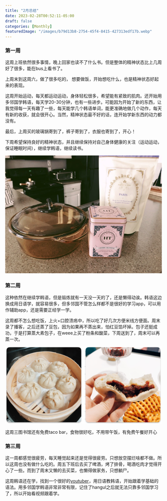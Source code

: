 ```yaml
---
title: "2月总结"
date: 2023-02-28T00:52:11-05:00
draft: false
categories: [Monthly]
featuredImage: "/images/b79d13b8-2754-45f4-8415-427313edf17b.webp"
---
```


### 第一周

这周上班依然很多事情，晚上回家也读不了什么书。但是整体的精神状态比上几周好了很多，能在bus上看书了。
<!--more-->
上周末到这周六，做了很多吃的， 想要做饭，开始想吃什么，也是精神状态好起来的表现。

这周开始运动，每天都运动运动，身体轻松很多，希望能有紧致的肌肉。还开始用多邻国学韩语，每天学20-30分钟，也有一些进步。可能因为开始了新的东西，让我觉得每一天有趣了一些，每天能学几个韩语单词，能更准确地做几个动作，每天有新的收获，就会很开心。当然，精神状态最不好的话，连开始学新东西的动力都没有。

最后，上周买的玻璃锅寄到了，裤子寄到了，衣服也寄到了，开心！

下周希望保持良好的精神状态，并且继续保持对自己身体健康的关注（运动运动，保证睡眠时间），继续学韩语，继续读书。

![d95fe251-b85d-40e4-a475-fe6e053c6a89.webp](/images/d95fe251-b85d-40e4-a475-fe6e053c6a89.webp)

### 第二周

这种依然在继续学韩语，但是锻炼就有一天没一天的了，还是懒得动诶。韩语这边换成用日语学，就容易很多，但多邻国不管怎么样都不是很好的学习app，可以用作辅助app，还是需要正经学一学。

这周都不怎么想吃饭，上火+口腔溃疡中，所以吃了好几次方便米线方便面。周末录了播客，之后还蒸了豆包，因为如果再不蒸出来，怕红豆馅坏掉。包子还挺成功，于是打算蒸大素包子，在weee上买了粉条和酸菜，下周送到了，周末可以再蒸一次。

![screenshot-2023-02-17-at-8.06.31-pm.webp](/images/screenshot-2023-02-17-at-8.06.31-pm.webp)

这周三图书馆还有免费taco bar，食物很好吃，不用带午饭，有免费午餐好开心

### 第三周

这一周都感觉很疲劳，每天睡觉起来还是觉得很疲劳。只想放空摆烂啥都不做。所以这周也没有做什么吃的。周五下班后去买了啤酒，烤了排骨，喝酒吃肉才觉得开心了一些。而到了周末又懒的去买菜，也懒得做家务，只想躺尸。

这周韩语还在学，找到一个很好的[youtuber](https://www.youtube.com/@Trilingual_Tomi)，用日语教韩语，开始跟着学基础的语法。用多邻国学韩语非常非常有限，记住了hangul之后就无法只靠多邻国学习了，所以开始看视频跟着学。